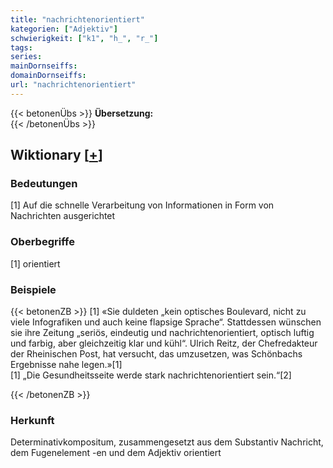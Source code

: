```yaml
---
title: "nachrichtenorientiert"
kategorien: ["Adjektiv"]
schwierigkeit: ["k1", "h_", "r_"]
tags:
series:
mainDornseiffs:
domainDornseiffs:
url: "nachrichtenorientiert"
---
```


{{< betonenÜbs >}}
**Übersetzung:**  
{{< /betonenÜbs >}}

## Wiktionary [[+](https://de.wiktionary.org/wiki/nachrichtenorientiert)]

### Bedeutungen
[1] Auf die schnelle Verarbeitung von Informationen in Form von Nachrichten ausgerichtet  

### Oberbegriffe
[1] orientiert  

### Beispiele
{{< betonenZB >}}
[1] «Sie duldeten „kein optisches Boulevard, nicht zu viele Infografiken und auch keine flapsige Sprache“. Stattdessen wünschen sie ihre Zeitung „seriös, eindeutig und nachrichtenorientiert, optisch luftig und farbig, aber gleichzeitig klar und kühl“. Ulrich Reitz, der Chefredakteur der Rheinischen Post, hat versucht, das umzusetzen, was Schönbachs Ergebnisse nahe legen.»[1]  
[1] „Die Gesundheitsseite werde stark nachrichtenorientiert sein.“[2]  

{{< /betonenZB >}}
### Herkunft
Determinativkompositum, zusammengesetzt aus dem Substantiv Nachricht, dem Fugenelement -en und dem Adjektiv orientiert  


